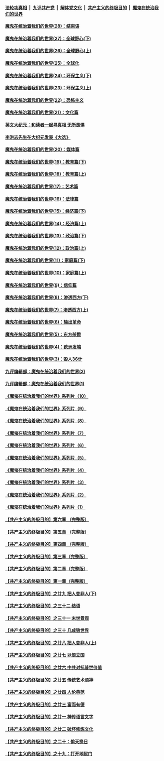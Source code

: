 ####  [法轮功真相](../../../../basic/blob/master/README.md?t=03141501) &nbsp;|&nbsp; [九评共产党](../../../../9ping.md/blob/master/README.md?t=03141501) &nbsp;|&nbsp; [解体党文化](../../../../jtdwh.md/blob/master/README.md?t=03141501)  &nbsp;|&nbsp; [共产主义的终极目的](../../../../gczydzjmd.md/blob/master/README.md?t=03141501) &nbsp;|&nbsp; [魔鬼在统治我们的世界](../../../../mgztzwmdsj.md/blob/master/README.md?t=03141501) 

#### [魔鬼在统治着我们的世界(28)：结束语](../pages/nsc422/n10936246.md?t=03141501) 

#### [魔鬼在统治着我们的世界(27)：全球野心(下)](../pages/nsc422/n10928319.md?t=03141501) 

#### [魔鬼在统治着我们的世界(26)：全球野心(上)](../pages/nsc422/n10900318.md?t=03141501) 

#### [魔鬼在统治着我们的世界(25)：全球化](../pages/nsc422/n10788205.md?t=03141501) 

#### [魔鬼在统治着我们的世界(24)：环保主义(下)](../pages/nsc422/n10695307.md?t=03141501) 

#### [魔鬼在统治着我们的世界(23)：环保主义(上)](../pages/nsc422/n10688613.md?t=03141501) 

#### [魔鬼在统治着我们的世界(22)：恐怖主义](../pages/nsc422/n10614727.md?t=03141501) 

#### [魔鬼在统治着我们的世界(21)：文化篇](../pages/nsc422/n10597706.md?t=03141501) 

#### [英文大纪元：和读者一起寻真相 无所畏惧](../pages/nsc422/n12542027.md?t=03141501) 

#### [李洪志先生在大纪元发表《大选》](../pages/nsc422/n12534746.md?t=03141501) 

#### [魔鬼在统治着我们的世界(20)：媒体篇](../pages/nsc422/n10586579.md?t=03141501) 

#### [魔鬼在统治着我们的世界(19)：教育篇(下)](../pages/nsc422/n10564808.md?t=03141501) 

#### [魔鬼在统治着我们的世界(18)：教育篇(上)](../pages/nsc422/n10526970.md?t=03141501) 

#### [魔鬼在统治着我们的世界(17)：艺术篇](../pages/nsc422/n10499093.md?t=03141501) 

#### [魔鬼在统治着我们的世界(16)：法律篇](../pages/nsc422/n10485969.md?t=03141501) 

#### [魔鬼在统治着我们的世界(15)：经济篇(下)](../pages/nsc422/n10469975.md?t=03141501) 

#### [魔鬼在统治着我们的世界(14)：经济篇(上)](../pages/nsc422/n10457370.md?t=03141501) 

#### [魔鬼在统治着我们的世界(13)：政治篇(下)](../pages/nsc422/n10448270.md?t=03141501) 

#### [魔鬼在统治着我们的世界(12)：政治篇(上)](../pages/nsc422/n10444576.md?t=03141501) 

#### [魔鬼在统治着我们的世界(11)：家庭篇(下)](../pages/nsc422/n10440961.md?t=03141501) 

#### [魔鬼在统治着我们的世界(10)：家庭篇(上)](../pages/nsc422/n10435448.md?t=03141501) 

#### [魔鬼在统治着我们的世界(9)：信仰篇](../pages/nsc422/n10432159.md?t=03141501) 

#### [魔鬼在统治着我们的世界(8)：渗透西方(下)](../pages/nsc422/n10429603.md?t=03141501) 

#### [魔鬼在统治着我们的世界(7)：渗透西方(上)](../pages/nsc422/n10426013.md?t=03141501) 

#### [魔鬼在统治着我们的世界(6)：输出革命](../pages/nsc422/n10421536.md?t=03141501) 

#### [魔鬼在统治着我们的世界(5)：东方杀戮](../pages/nsc422/n10417707.md?t=03141501) 

#### [魔鬼在统治着我们的世界(4)：欧洲发端](../pages/nsc422/n10414890.md?t=03141501) 

#### [魔鬼在统治着我们的世界(3)：毁人36计](../pages/nsc422/n10411583.md?t=03141501) 

#### [九评编辑部：魔鬼在统治着我们的世界(2)](../pages/nsc422/n10410036.md?t=03141501) 

#### [九评编辑部：魔鬼在统治着我们的世界(1)](../pages/nsc422/n10406825.md?t=03141501) 

#### [《魔鬼在统治着我们的世界》系列片（10）](../pages/nsc422/n12292670.md?t=03141501) 

#### [《魔鬼在统治着我们的世界》系列片（9）](../pages/nsc422/n12290859.md?t=03141501) 

#### [《魔鬼在统治着我们的世界》系列片（8）](../pages/nsc422/n12287445.md?t=03141501) 

#### [《魔鬼在统治着我们的世界》系列片（7）](../pages/nsc422/n12283425.md?t=03141501) 

#### [《魔鬼在统治着我们的世界》系列片（6）](../pages/nsc422/n12282314.md?t=03141501) 

#### [《魔鬼在统治着我们的世界》系列片（5）](../pages/nsc422/n12281419.md?t=03141501) 

#### [《魔鬼在统治着我们的世界》系列片（4）](../pages/nsc422/n12274024.md?t=03141501) 

#### [《魔鬼在统治着我们的世界》系列片（3）](../pages/nsc422/n12271322.md?t=03141501) 

#### [《魔鬼在统治着我们的世界》系列片（2）](../pages/nsc422/n12269049.md?t=03141501) 

#### [《魔鬼在统治着我们的世界》系列片（1）](../pages/nsc422/n12267575.md?t=03141501) 

#### [【共产主义的终极目的】第六章 （完整版）](../pages/nsc422/n11428913.md?t=03141501) 

#### [【共产主义的终极目的】第五章 （完整版）](../pages/nsc422/n11428912.md?t=03141501) 

#### [【共产主义的终极目的】第四章 （完整版）](../pages/nsc422/n11428907.md?t=03141501) 

#### [【共产主义的终极目的】第三章（完整版）](../pages/nsc422/n11428848.md?t=03141501) 

#### [【共产主义的终极目的】第二章（完整版）](../pages/nsc422/n11428831.md?t=03141501) 

#### [【共产主义的终极目的】第一章（完整版）](../pages/nsc422/n11417651.md?t=03141501) 

#### [【共产主义的终极目的】之廿九 把人变非人(下)](../pages/nsc422/n11344140.md?t=03141501) 

#### [【共产主义的终极目的】之三十二 结语](../pages/nsc422/n11360535.md?t=03141501) 

#### [【共产主义的终极目的】之三十一 末世景观](../pages/nsc422/n11351129.md?t=03141501) 

#### [【共产主义的终极目的】之三十 几成狼世界](../pages/nsc422/n11348280.md?t=03141501) 

#### [【共产主义的终极目的】之廿八 把人变非人(上)](../pages/nsc422/n11340492.md?t=03141501) 

#### [【共产主义的终极目的】之廿七 以恨立国](../pages/nsc422/n11336944.md?t=03141501) 

#### [【共产主义的终极目的】之廿六 中共对抗普世价值](../pages/nsc422/n11324785.md?t=03141501) 

#### [【共产主义的终极目的】之廿五 传统艺术颂神](../pages/nsc422/n11296396.md?t=03141501) 

#### [【共产主义的终极目的】之廿四 人伦典范](../pages/nsc422/n11296397.md?t=03141501) 

#### [【共产主义的终极目的】之廿三 富而有德](../pages/nsc422/n11283598.md?t=03141501) 

#### [【共产主义的终极目的】之廿一 神传语言文字](../pages/nsc422/n11263265.md?t=03141501) 

#### [【共产主义的终极目的】之廿二 破坏修炼文化](../pages/nsc422/n11245728.md?t=03141501) 

#### [【共产主义的终极目的】之二十：偷天换日](../pages/nsc422/n11238846.md?t=03141501) 

#### [【共产主义的终极目的】之十九：打开地狱门](../pages/nsc422/n11206376.md?t=03141501) 

